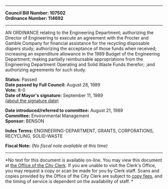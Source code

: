 * * * * *  
  
**Council Bill Number: [](#h0)[](#h2)107502**   
**Ordinance Number: 114692**  
  
* * * * *  
  
AN ORDINANCE relating to the Engineering Department; authorizing the Director of Engineering to execute an agreement with the Procter and Gamble Company for financial assistance for the recycling disposable diapers study; authorizing the acceptance of those funds when received; increasing an expenditure allowance in the 1989 Budget of the Engineering Department; making partially reimbursable appropriations from the Engineering Department Operating and Solid Waste Funds therefor; ;and authorizing agreements for such study.  
  
**Status:** Passed   
**Date passed by Full Council:** August 28, 1989   
**Vote:** 8-0   
**Date of Mayor's signature:** September 11, 1989   
[(about the signature date)](/~public/approvaldate.htm)   
  
  
**Date introduced/referred to committee:** August 21, 1989   
**Committee:** Environmental Management   
**Sponsor:** BENSON   
  
**Index Terms:** ENGINEERING-DEPARTMENT, GRANTS, CORPORATIONS, RECYCLING, SOLID-WASTE  
  
**Fiscal Note:** *(No fiscal note available at this time)*  
  
* * * * *  
  
*No text for this document is available on-line. You may view this document at [the Office of the City Clerk](http://www.seattle.gov/leg/clerk/contactUs.htm). If you are unable to visit the Clerk's Office, you may request a copy or scan be made for you by Clerk staff. Scans and copies provided by the Office of the City Clerk are subject to [copy fees](http://clerk.seattle.gov/~public/clerkfees.htm), and the timing of service is dependent on the availability of staff. *  
  
  
